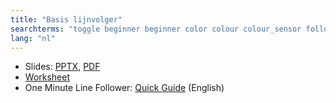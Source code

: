 ```yaml
---
title: "Basis lijnvolger"
searchterms: "toggle beginner beginner color colour colour_sensor follower basic line_tracker sensors ipad tablet programming_app app android line_follower line colour_sensor basic_line_follower basis_lijnvolger"
lang: "nl"
---
```

 <ul>
 <li class="ng-binding">Slides:
 <a href="ProgrammingLessons/beginner/BasicLineFollower.pptx">PPTX</a>,
 <a href="ProgrammingLessons/beginner/BasicLineFollower.pdf">PDF</a>
 </li>
 <li> <a href="ProgrammingLessons/beginner/BasicLineFollower.docx">Worksheet</a>
 </li>
 <li>One Minute Line Follower: <a href="translations/en-us/guides//OneMinuteLineFollower.pdf">Quick Guide</a> (English)
 </li>
 </ul>
